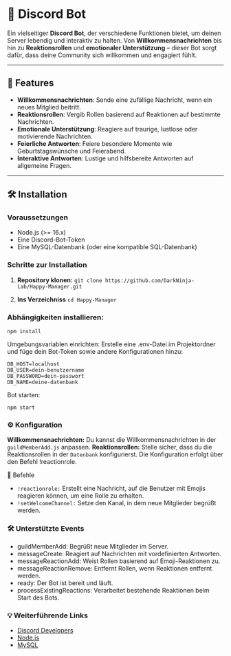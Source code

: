 # 🎉 Discord Bot

Ein vielseitiger **Discord Bot**, der verschiedene Funktionen bietet, um deinen Server lebendig und interaktiv zu halten. Von **Willkommensnachrichten** bis hin zu **Reaktionsrollen** und **emotionaler Unterstützung** – dieser Bot sorgt dafür, dass deine Community sich willkommen und engagiert fühlt.

---

## 🚀 Features

- **Willkommensnachrichten**: Sende eine zufällige Nachricht, wenn ein neues Mitglied beitritt.
- **Reaktionsrollen**: Vergib Rollen basierend auf Reaktionen auf bestimmte Nachrichten.
- **Emotionale Unterstützung**: Reagiere auf traurige, lustlose oder motivierende Nachrichten.
- **Feierliche Antworten**: Feiere besondere Momente wie Geburtstagswünsche und Feierabend.
- **Interaktive Antworten**: Lustige und hilfsbereite Antworten auf allgemeine Fragen.

---

## 🛠️ Installation

### Voraussetzungen

- Node.js (>= 16.x)
- Eine Discord-Bot-Token
- Eine MySQL-Datenbank (oder eine kompatible SQL-Datenbank)

### Schritte zur Installation

1. **Repository klonen:** ```git clone https://github.com/DarkNinja-Lab/Happy-Manager.git```

2. **Ins Verzeichniss** ```cd Happy-Manager```



### Abhängigkeiten installieren:

```npm install```

Umgebungsvariablen einrichten: Erstelle eine .env-Datei im Projektordner und füge dein Bot-Token sowie andere Konfigurationen hinzu:


```DISCORD_TOKEN=dein-bot-token
DB_HOST=localhost
DB_USER=dein-benutzername
DB_PASSWORD=dein-passwort
DB_NAME=deine-datenbank
```
Bot starten:

```npm start```

### ⚙️ Konfiguration

**Willkommensnachrichten:** Du kannst die Willkommensnachrichten in der ```guildMemberAdd.js``` anpassen.
**Reaktionsrollen:** Stelle sicher, dass du die Reaktionsrollen in der ```Datenbank``` konfigurierst. Die Konfiguration erfolgt über den Befehl !reactionrole.

🤖 Befehle

- ```!reactionrole:``` Erstellt eine Nachricht, auf die Benutzer mit Emojis reagieren können, um eine Rolle zu erhalten.
- ```!setWelcomeChannel:``` Setze den Kanal, in dem neue Mitglieder begrüßt werden.


### 🛠️ Unterstützte Events

- guildMemberAdd: Begrüßt neue Mitglieder im Server.
- messageCreate: Reagiert auf Nachrichten mit vordefinierten Antworten.
- messageReactionAdd: Weist Rollen basierend auf Emoji-Reaktionen zu.
- messageReactionRemove: Entfernt Rollen, wenn Reaktionen entfernt werden.
- ready: Der Bot ist bereit und läuft.
- processExistingReactions: Verarbeitet bestehende Reaktionen beim Start des Bots.


### 💡 Weiterführende Links

- [Discord Developers](https://discord.com/developers/applications)
- [Node.js](https://nodejs.org)
- [MySQL](https://www.mysql.com/de/)

